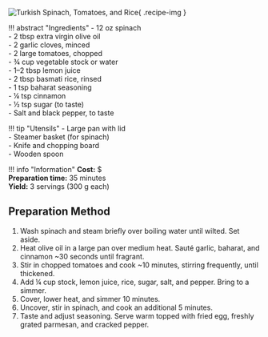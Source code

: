 ![Turkish Spinach, Tomatoes, and Rice](../images/turkish-spinach-tomatoes-rice.jpg){ .recipe-img }

!!! abstract "Ingredients"
    - 12 oz spinach  
    - 2 tbsp extra virgin olive oil  
    - 2 garlic cloves, minced  
    - 2 large tomatoes, chopped  
    - ¾ cup vegetable stock or water  
    - 1–2 tbsp lemon juice  
    - 2 tbsp basmati rice, rinsed  
    - 1 tsp baharat seasoning  
    - ¼ tsp cinnamon  
    - ½ tsp sugar (to taste)  
    - Salt and black pepper, to taste  

!!! tip "Utensils"
    - Large pan with lid  
    - Steamer basket (for spinach)  
    - Knife and chopping board  
    - Wooden spoon  

!!! info "Information"
    **Cost:** $  
    **Preparation time:** 35 minutes  
    **Yield:** 3 servings (300 g each)  

## Preparation Method

1. Wash spinach and steam briefly over boiling water until wilted. Set aside.  
2. Heat olive oil in a large pan over medium heat. Sauté garlic, baharat, and cinnamon ~30 seconds until fragrant.  
3. Stir in chopped tomatoes and cook ~10 minutes, stirring frequently, until thickened.  
4. Add ¼ cup stock, lemon juice, rice, sugar, salt, and pepper. Bring to a simmer.  
5. Cover, lower heat, and simmer 10 minutes.  
6. Uncover, stir in spinach, and cook an additional 5 minutes.  
7. Taste and adjust seasoning. Serve warm topped with fried egg, freshly grated parmesan, and cracked pepper.  
